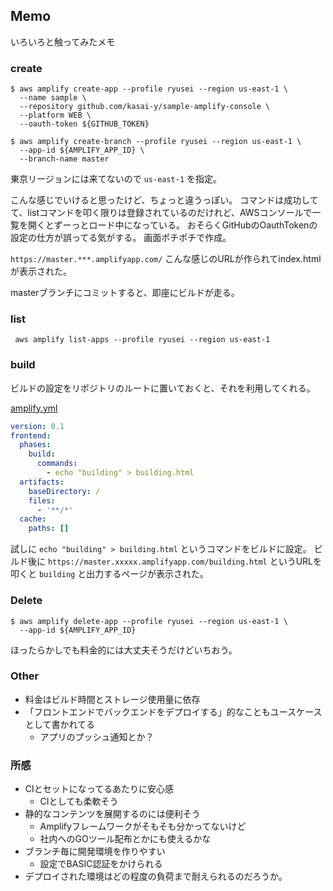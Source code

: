 ## Memo

いろいろと触ってみたメモ

### create

```
$ aws amplify create-app --profile ryusei --region us-east-1 \
  --name sample \
  --repository github.com/kasai-y/sample-amplify-console \
  --platform WEB \
  --oauth-token ${GITHUB_TOKEN}

$ aws amplify create-branch --profile ryusei --region us-east-1 \
  --app-id ${AMPLIFY_APP_ID} \
  --branch-name master
```

東京リージョンには来てないので `us-east-1` を指定。

こんな感じでいけると思ったけど、ちょっと違うっぽい。
コマンドは成功してて、listコマンドを叩く限りは登録されているのだけれど、AWSコンソールで一覧を開くとずーっとロード中になっている。
おそらくGitHubのOauthTokenの設定の仕方が誤ってる気がする。
画面ポチポチで作成。

`https://master.***.amplifyapp.com/` こんな感じのURLが作られてindex.htmlが表示された。

masterブランチにコミットすると、即座にビルドが走る。

### list

```
 aws amplify list-apps --profile ryusei --region us-east-1
```

### build

ビルドの設定をリポジトリのルートに置いておくと、それを利用してくれる。

[amplify.yml](amplify.yml)

```yaml
version: 0.1
frontend:
  phases:
    build:
      commands:
        - echo "building" > building.html
  artifacts:
    baseDirectory: /
    files:
      - '**/*'
  cache:
    paths: []
```

試しに `echo "building" > building.html` というコマンドをビルドに設定。
ビルド後に `https://master.xxxxx.amplifyapp.com/building.html` というURLを叩くと `building` と出力するページが表示された。

### Delete

```
$ aws amplify delete-app --profile ryusei --region us-east-1 \
  --app-id ${AMPLIFY_APP_ID}
```

ほったらかしでも料金的には大丈夫そうだけどいちおう。

### Other

- 料金はビルド時間とストレージ使用量に依存
- 「フロントエンドでバックエンドをデプロイする」的なこともユースケースとして書かれてる
  - アプリのプッシュ通知とか？

### 所感

- CIとセットになってるあたりに安心感
  - CIとしても柔軟そう
- 静的なコンテンツを展開するのには便利そう
  - Amplifyフレームワークがそもそも分かってないけど
  - 社内へのGOツール配布とかにも使えるかな
- ブランチ毎に開発環境を作りやすい
  - 設定でBASIC認証をかけられる
- デプロイされた環境はどの程度の負荷まで耐えられるのだろうか。
